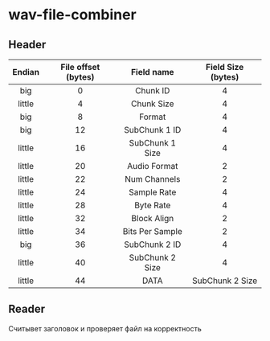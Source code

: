# wav-file-combiner
## Header
| Endian | File offset (bytes) | Field name      | Field Size (bytes) |
|:------:|:-------------------:|:---------------:|:------------------:|
| big    | 0                   | Chunk ID        | 4                  |
| little | 4                   | Chunk Size      | 4                  |
| big    | 8                   | Format          | 4                  |
| big    | 12                  | SubChunk 1 ID   | 4                  |
| little | 16                  | SubChunk 1 Size | 4                  |
| little | 20                  | Audio Format    | 2                  |
| little | 22                  | Num Channels    | 2                  |
| little | 24                  | Sample Rate     | 4                  |
| little | 28                  | Byte Rate       | 4                  |
| little | 32                  | Block Align     | 2                  |
| little | 34                  | Bits Per Sample | 2                  |
| big    | 36                  | SubChunk 2 ID   | 4                  |
| little | 40                  | SubChunk 2 Size | 4                  |
| little | 44                  | DATA            | SubChunk 2 Size    |
## Reader
Считывет заголовок и проверяет файл на корректность